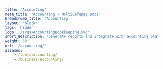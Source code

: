 ```yaml
---
title: 'Accounting'
meta_title: 'Accounting - MultiSafepay Docs'
breadcrumb_title: 'Accounting'
layout: 'block'
tags: 'hidden'
logo: '/svgs/AccountingBookkeeping.svg'
short_description: "Generate reports and integrate with accounting platforms."
weight: 30
url: '/accounting/'
aliases: 
    - /tools/accounting/
    - /business/accounting/
---
```

